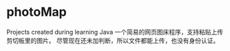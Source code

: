 # photoMap
Projects created during learning Java
一个简易的网页图床程序，支持粘贴上传剪切板里的图片。
尽管现在还未加判断，所以文件都能上传，也没有身份认证。
